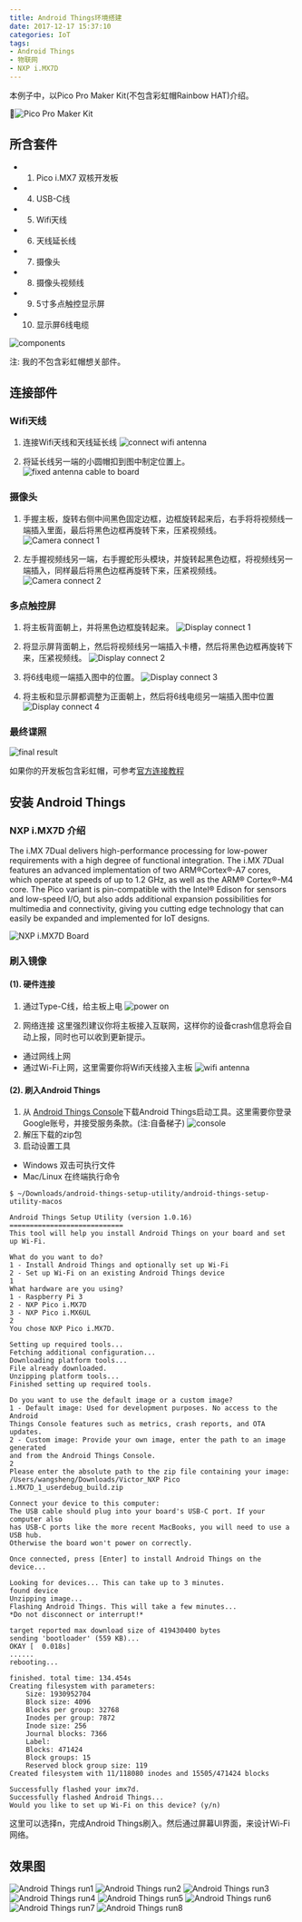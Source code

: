 ```yaml
---
title: Android Things环境搭建
date: 2017-12-17 15:37:10
categories: IoT
tags:
- Android Things
- 物联网
- NXP i.MX7D
---
```


本例子中，以Pico Pro Maker Kit(不包含彩虹帽Rainbow HAT)介绍。

![Pico Pro Maker Kit](http://7xsk2b.com1.z0.glb.clouddn.com/image/Pico%20Pro.jpeg)

## 所含套件

- 1. Pico i.MX7 双核开发板
- 4. USB-C线
- 5. Wifi天线
- 6. 天线延长线
- 7. 摄像头
- 8. 摄像头视频线
- 9. 5寸多点触控显示屏
- 10. 显示屏6线电缆

![components](https://developer.android.com/things/images/imx7d-kit/inventory.jpg)

注: 我的不包含彩虹帽想关部件。

## 连接部件

### Wifi天线

1. 连接Wifi天线和天线延长线
![connect wifi antenna](https://developer.android.com/things/images/imx7d-kit/antenna_step1.jpg)

2. 将延长线另一端的小圆帽扣到图中制定位置上。
![fixed antenna cable to board](https://developer.android.com/things/images/imx7d-kit/antenna_step2.jpg)

### 摄像头

1. 手握主板，旋转右侧中间黑色固定边框，边框旋转起来后，右手将将视频线一端插入里面，最后将黑色边框再旋转下来，压紧视频线。
![Camera connect 1](https://developer.android.com/things/images/imx7d-kit/camera_step1.jpg)

2. 左手握视频线另一端，右手握蛇形头模块，并旋转起黑色边框，将视频线另一端插入，同样最后将黑色边框再旋转下来，压紧视频线。
![Camera connect 2](https://developer.android.com/things/images/imx7d-kit/camera_step2.jpg)

### 多点触控屏

1. 将主板背面朝上，并将黑色边框旋转起来。
![Display connect 1](https://developer.android.com/things/images/imx7d-kit/display_step1.jpg)

2. 将显示屏背面朝上，然后将视频线另一端插入卡槽，然后将黑色边框再旋转下来，压紧视频线。
![Display connect 2](https://developer.android.com/things/images/imx7d-kit/display_step2.jpg)

3. 将6线电缆一端插入图中的位置。
![Display connect 3](https://developer.android.com/things/images/imx7d-kit/display_step3.jpg)

4. 将主板和显示屏都调整为正面朝上，然后将6线电缆另一端插入图中位置
![Display connect 4](https://developer.android.com/things/images/imx7d-kit/display_step4.jpg)

### 最终谍照

![final result](http://7xsk2b.com1.z0.glb.clouddn.com/image/Pico%20Pro%20connected.jpeg)

如果你的开发板包含彩虹帽，可参考[官方连接教程](https://developer.android.com/things/hardware/imx7d-kit.html#connect_the_parts)

## 安装 Android Things

### NXP i.MX7D 介绍

The i.MX 7Dual delivers high-performance processing for low-power requirements with a high degree of functional integration. The i.MX 7Dual features an advanced implementation of two ARM®Cortex®-A7 cores, which operate at speeds of up to 1.2 GHz, as well as the ARM® Cortex®-M4 core. The Pico variant is pin-compatible with the Intel® Edison for sensors and low-speed I/O, but also adds additional expansion possibilities for multimedia and connectivity, giving you cutting edge technology that can easily be expanded and implemented for IoT designs.

![NXP i.MX7D Board](https://developer.android.com/things/images/nxp-pico7-board.png)

### 刷入镜像

#### (1). 硬件连接
1. 通过Type-C线，给主板上电
![power on](https://developer.android.com/things/images/pico7-connections.png)

2. 网络连接
这里强烈建议你将主板接入互联网，这样你的设备crash信息将会自动上报，同时也可以收到更新提示。
  - 通过网线上网
  - 通过Wi-Fi上网，这里需要你将Wifi天线接入主板
  ![wifi antenna](https://developer.android.com/things/images/pico7-antenna.png)

#### (2). 刷入Android Things

1. 从 [Android Things Console](https://partner.android.com/things/console/#/tools)下载Android Things启动工具。这里需要你登录Google账号，并接受服务条款。(注:自备梯子)
![console](https://developer.android.com/things/images/console/setup-utility.png)
2. 解压下载的zip包
3. 启动设置工具
  - Windows 双击可执行文件
  - Mac/Linux 在终端执行命令

~~~Shell
$ ~/Downloads/android-things-setup-utility/android-things-setup-utility-macos

Android Things Setup Utility (version 1.0.16)
============================
This tool will help you install Android Things on your board and set up Wi-Fi.

What do you want to do?
1 - Install Android Things and optionally set up Wi-Fi
2 - Set up Wi-Fi on an existing Android Things device
1
What hardware are you using?
1 - Raspberry Pi 3
2 - NXP Pico i.MX7D
3 - NXP Pico i.MX6UL
2
You chose NXP Pico i.MX7D.

Setting up required tools...
Fetching additional configuration...
Downloading platform tools...
File already downloaded.
Unzipping platform tools...
Finished setting up required tools.

Do you want to use the default image or a custom image?
1 - Default image: Used for development purposes. No access to the Android
Things Console features such as metrics, crash reports, and OTA updates.
2 - Custom image: Provide your own image, enter the path to an image generated
and from the Android Things Console.
2
Please enter the absolute path to the zip file containing your image:
/Users/wangsheng/Downloads/Victor_NXP Pico i.MX7D_1_userdebug_build.zip

Connect your device to this computer:
The USB cable should plug into your board's USB-C port. If your computer also
has USB-C ports like the more recent MacBooks, you will need to use a USB hub.
Otherwise the board won't power on correctly.

Once connected, press [Enter] to install Android Things on the device...

Looking for devices... This can take up to 3 minutes.
found device
Unzipping image...
Flashing Android Things. This will take a few minutes...
*Do not disconnect or interrupt!*

target reported max download size of 419430400 bytes
sending 'bootloader' (559 KB)...
OKAY [  0.018s]
......
rebooting...

finished. total time: 134.454s
Creating filesystem with parameters:
    Size: 1930952704
    Block size: 4096
    Blocks per group: 32768
    Inodes per group: 7872
    Inode size: 256
    Journal blocks: 7366
    Label:
    Blocks: 471424
    Block groups: 15
    Reserved block group size: 119
Created filesystem with 11/118080 inodes and 15505/471424 blocks

Successfully flashed your imx7d.
Successfully flashed Android Things...
Would you like to set up Wi-Fi on this device? (y/n)
~~~

这里可以选择n，完成Android Things刷入。然后通过屏幕UI界面，来设计Wi-Fi网络。

## 效果图

![Android Things run1](http://7xsk2b.com1.z0.glb.clouddn.com/image/Android%20Things%20UI1.jpeg)
![Android Things run2](http://7xsk2b.com1.z0.glb.clouddn.com/image/Android%20Things%20UI2.jpeg)
![Android Things run3](http://7xsk2b.com1.z0.glb.clouddn.com/image/Android%20Things%20UI3.jpeg)
![Android Things run4](http://7xsk2b.com1.z0.glb.clouddn.com/image/Android%20Things%20UI4.jpeg)
![Android Things run5](http://7xsk2b.com1.z0.glb.clouddn.com/image/Android%20Things%20UI5.jpeg)
![Android Things run6](http://7xsk2b.com1.z0.glb.clouddn.com/image/Android%20Things%20UI6.jpeg)
![Android Things run7](http://7xsk2b.com1.z0.glb.clouddn.com/image/Android%20Things%20UI7.jpeg)
![Android Things run8](http://7xsk2b.com1.z0.glb.clouddn.com/image/Android%20Things%20UI8.jpeg)


